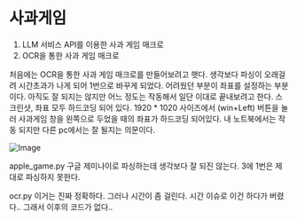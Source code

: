 # 사과게임 
1. LLM 서비스 API를 이용한 사과 게임 매크로
2. OCR을 통한 사과 게임 매크로

처음에는 OCR을 통한 사과 게임 매크로를 만들어보려고 햇다. 생각보다 파싱이 오래걸려 시간초과가 나게 되어 1번으로 바꾸게 되었다.
어려웠던 부분이 좌표를 설정하는 부분이다. 아직도 잘 되지는 않지만 어느 정도는 작동해서 일단 이대로 끝내보려고 한다.
스크린샷, 좌표 모두 하드코딩 되어 있다. 1920 * 1020 사이즈에서 (win+Left) 버튼을 눌러 사과게임 창을 왼쪽으로 두었을 때의 좌표가 하드코딩 되어있다. 내 노트북에서는 작동 되지만 다른 pc에서는 잘 될지는 의문이다. 

![Image](https://github.com/user-attachments/assets/3664453f-b1bb-4c7d-b843-2b86f9fcd483)


apple_game.py
구글 제미나이로 파싱하는데 생각보다 잘 되진 않는다. 3에 1번은 제대로 파싱하지 못한다.

ocr.py 
이거는 진짜 정확하다. 그러나 시간이 좀 걸린다. 
시간 이슈로 이건 하다가 버렸다.. 그래서 이후의 코드가 없다..

